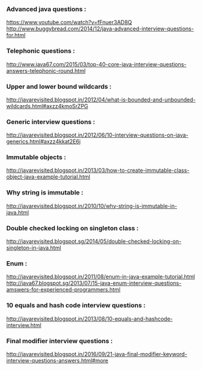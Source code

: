 ### Advanced java questions : 
https://www.youtube.com/watch?v=fFnuer3AD8Q <br/>
http://www.buggybread.com/2014/12/java-advanced-interview-questions-for.html <br/>

### Telephonic questions :
http://www.java67.com/2015/03/top-40-core-java-interview-questions-answers-telephonic-round.html 

### Upper and lower bound wildcards :
http://javarevisited.blogspot.in/2012/04/what-is-bounded-and-unbounded-wildcards.html#axzz4kmoSrZPG

### Generic interview questions :
http://javarevisited.blogspot.in/2012/06/10-interview-questions-on-java-generics.html#axzz4kkat2E6j 

### Immutable objects :
http://javarevisited.blogspot.in/2013/03/how-to-create-immutable-class-object-java-example-tutorial.html 

### Why string is immutable : 
http://javarevisited.blogspot.in/2010/10/why-string-is-immutable-in-java.html 

### Double checked locking on singleton class :
http://javarevisited.blogspot.sg/2014/05/double-checked-locking-on-singleton-in-java.html 

### Enum : 
http://javarevisited.blogspot.in/2011/08/enum-in-java-example-tutorial.html <br/>
http://java67.blogspot.sg/2013/07/15-java-enum-interview-questions-amswers-for-experienced-programmers.html <br/>

### 10 equals and hash code interview questions : 
http://javarevisited.blogspot.in/2013/08/10-equals-and-hashcode-interview.html 

### Final modifier interview questions :
http://javarevisited.blogspot.in/2016/09/21-java-final-modifier-keyword-interview-questions-answers.html#more
